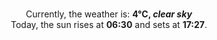 <p  align="center"><br/>Currently, the weather is: <b> 4°C, <i>clear sky</i></b></br>Today, the sun rises at <b>06:30</b> and sets at <b>17:27</b>.</p>